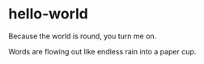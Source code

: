 # hello-world

Because the world is round, you turn me on.

Words are flowing out like endless rain into a paper cup.
